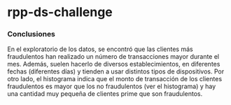 # rpp-ds-challenge

### Conclusiones

En el exploratorio de los datos, se encontró que las clientes más fraudulentos han realizado un número de transacciones mayor durante el mes. Además, suelen hacerlo de diversos establecimientos, en diferentes fechas (diferentes días) y tienden a usar distintos tipos de dispositivos. Por otro lado, el histograma indica que el monto de transacción de los clientes fraudulentos es mayor que los no fraudulentos (ver el histograma) y hay una cantidad muy pequeña de clientes prime que son fraudulentos.
